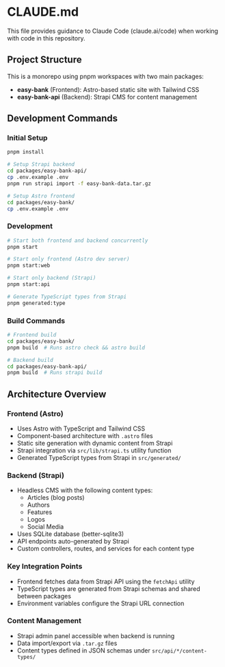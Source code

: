 # CLAUDE.md

This file provides guidance to Claude Code (claude.ai/code) when working with code in this repository.

## Project Structure

This is a monorepo using pnpm workspaces with two main packages:

- **easy-bank** (Frontend): Astro-based static site with Tailwind CSS
- **easy-bank-api** (Backend): Strapi CMS for content management

## Development Commands

### Initial Setup
```bash
pnpm install

# Setup Strapi backend
cd packages/easy-bank-api/
cp .env.example .env
pnpm run strapi import -f easy-bank-data.tar.gz

# Setup Astro frontend  
cd packages/easy-bank/
cp .env.example .env
```

### Development
```bash
# Start both frontend and backend concurrently
pnpm start

# Start only frontend (Astro dev server)
pnpm start:web

# Start only backend (Strapi)
pnpm start:api

# Generate TypeScript types from Strapi
pnpm generated:type
```

### Build Commands
```bash
# Frontend build
cd packages/easy-bank/
pnpm build  # Runs astro check && astro build

# Backend build
cd packages/easy-bank-api/
pnpm build  # Runs strapi build
```

## Architecture Overview

### Frontend (Astro)
- Uses Astro with TypeScript and Tailwind CSS
- Component-based architecture with `.astro` files
- Static site generation with dynamic content from Strapi
- Strapi integration via `src/lib/strapi.ts` utility function
- Generated TypeScript types from Strapi in `src/generated/`

### Backend (Strapi)
- Headless CMS with the following content types:
  - Articles (blog posts)
  - Authors 
  - Features
  - Logos
  - Social Media
- Uses SQLite database (better-sqlite3)
- API endpoints auto-generated by Strapi
- Custom controllers, routes, and services for each content type

### Key Integration Points
- Frontend fetches data from Strapi API using the `fetchApi` utility
- TypeScript types are generated from Strapi schemas and shared between packages
- Environment variables configure the Strapi URL connection

### Content Management
- Strapi admin panel accessible when backend is running
- Data import/export via `.tar.gz` files
- Content types defined in JSON schemas under `src/api/*/content-types/`